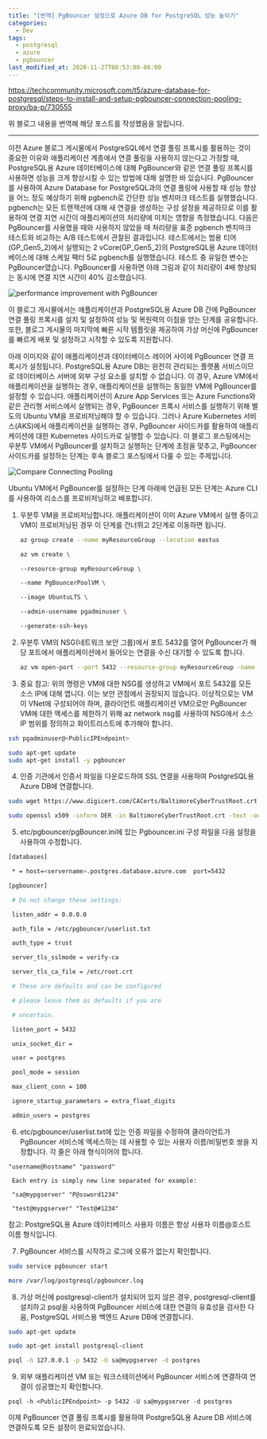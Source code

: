 ```yaml
---
title: "[번역] PgBouncer 설정으로 Azure DB for PostgreSQL 성능 높이기"
categories:
  - Dev
tags:
  - postgresql
  - azure
  - pgbouncer
last_modified_at: 2020-11-27T00:53:00-00:00
---
```


https://techcommunity.microsoft.com/t5/azure-database-for-postgresql/steps-to-install-and-setup-pgbouncer-connection-pooling-proxy/ba-p/730555

위 블로그 내용을 번역해 해당 포스트를 작성했음을  알립니다.

---
이전 Azure 블로그 게시물에서 PostgreSQL에서 연결 풀링 프록시를 활용하는 것이 중요한 이유와 애플리케이션 계층에서 연결 풀링을 사용하지 않는다고 가정할 때, PostgreSQL용 Azure 데이터베이스에 대해 PgBouncer와 같은 연결 풀링 프록시를 사용하면 성능을 크게 향상시킬 수 있는 방법에 대해 설명한 바 있습니다. PgBouncer를 사용하여 Azure Database for PostgreSQL과의 연결 풀링에 사용할 때 성능 향상을 어느 정도 예상하기 위해 pgbench로 간단한 성능 벤치마크 테스트를 실행했습니다. pgbench는 모든 트랜잭션에 대해 새 연결을 생성하는 구성 설정을 제공하므로 이를 활용하여 연결 지연 시간이 애플리케이션의 처리량에 미치는 영향을 측정했습니다. 다음은 PgBouncer를 사용했을 때와 사용하지 않았을 때 처리량을 표준 pgbench 벤치마크 테스트와 비교하는 A/B 테스트에서 관찰된 결과입니다. 테스트에서는 범용 티어(GP_Gen5_2)에서 실행되는 2 vCore(GP_Gen5_2)의 PostgreSQL용 Azure 데이터베이스에 대해 스케일 팩터 5로 pgbench를 실행했습니다. 테스트 중 유일한 변수는 PgBouncer였습니다. PgBouncer를 사용하면 아래 그림과 같이 처리량이 4배 향상되는 동시에 연결 지연 시간이 40% 감소했습니다.

![performance improvement with PgBouncer](https://techcommunity.microsoft.com/t5/image/serverpage/image-id/121737i363E08FEFF67D931/image-dimensions/700x310?v=v2)

이 블로그 게시물에서는 애플리케이션과 PostgreSQL용 Azure DB 간에 PgBouncer 연결 풀링 프록시를 설치 및 설정하여 성능 및 복원력의 이점을 얻는 단계를 공유합니다. 또한, 블로그 게시물의 마지막에 빠른 시작 템플릿을 제공하여 가상 머신에 PgBouncer를 빠르게 배포 및 설정하고 시작할 수 있도록 지원합니다.

아래 이미지와 같이 애플리케이션과 데이터베이스 레이어 사이에 PgBouncer 연결 프록시가 설정됩니다. PostgreSQL용 Azure DB는 완전히 관리되는 플랫폼 서비스이므로 데이터베이스 서버에 외부 구성 요소를 설치할 수 없습니다. 이 경우, Azure VM에서 애플리케이션을 실행하는 경우, 애플리케이션을 실행하는 동일한 VM에 PgBouncer를 설정할 수 있습니다. 애플리케이션이 Azure App Services 또는 Azure Functions와 같은 관리형 서비스에서 실행되는 경우, PgBouncer 프록시 서비스를 실행하기 위해 별도의 Ubuntu VM을 프로비저닝해야 할 수 있습니다. 그러나 Azure Kubernetes 서비스(AKS)에서 애플리케이션을 실행하는 경우, PgBouncer 사이드카를 활용하여 애플리케이션에 대한 Kubernetes 사이드카로 실행할 수 있습니다. 이 블로그 포스팅에서는 우분투 VM에서 PgBouncer를 설치하고 실행하는 단계에 초점을 맞추고, PgBouncer 사이드카를 설정하는 단계는 후속 블로그 포스팅에서 다룰 수 있는 주제입니다.

![Compare Connecting Pooling](https://techcommunity.microsoft.com/t5/image/serverpage/image-id/121738iC727A324F10A610F/image-dimensions/427x277?v=v2)

Ubuntu VM에서 PgBouncer를 설정하는 단계
아래에 언급된 모든 단계는 Azure CLI를 사용하여 리소스를 프로비저닝하고 배포합니다.

1. 우분투 VM을 프로비저닝합니다. 애플리케이션이 이미 Azure VM에서 실행 중이고 VM이 프로비저닝된 경우 이 단계를 건너뛰고 2단계로 이동하면 됩니다.
    
    ```bash
    az group create --name myResourceGroup --location eastus
    
    az vm create \
    
    --resource-group myResourceGroup \
    
    --name PgBouncerPoolVM \
    
    --image UbuntuLTS \
    
    --admin-username pgadminuser \
    
    --generate-ssh-keys
    ```
    

2. 우분투 VM의 NSG(네트워크 보안 그룹)에서 포트 5432를 열어 PgBouncer가 해당 포트에서 애플리케이션에서 들어오는 연결을 수신 대기할 수 있도록 합니다.
    
    ```bash
    az vm open-port --port 5432 --resource-group myResourceGroup -name PgBouncerPoolVM
    ```
    
3. 중요 참고: 위의 명령은 VM에 대한 NSG를 생성하고 VM에서 포트 5432를 모든 소스 IP에 대해 엽니다. 이는 보안 관점에서 권장되지 않습니다. 이상적으로는 VM이 VNet에 구성되어야 하며, 클라이언트 애플리케이션 VM으로만 PgBouncer VM에 대한 액세스를 제한하기 위해 az network nsg를 사용하여 NSG에서 소스 IP 범위를 정의하고 화이트리스트에 추가해야 합니다.

```bash
ssh pgadminuser@<PublicIPEndpoint>

sudo apt-get update
sudo apt-get install -y pgbouncer
```

4. 인증 기관에서 인증서 파일을 다운로드하여 SSL 연결을 사용하여 PostgreSQL용 Azure DB에 연결합니다.

```bash
sudo wget https://www.digicert.com/CACerts/BaltimoreCyberTrustRoot.crt

sudo openssl x509 -inform DER -in BaltimoreCyberTrustRoot.crt -text -out /etc/root.crt
```

5. etc/pgbouncer/pgBouncer.ini에 있는 Pgbouncer.ini 구성 파일을 다음 설정을 사용하여 수정합니다.

```bash
[databases]

 * = host=<servername>.postgres.database.azure.com  port=5432

[pgbouncer]

 # Do not change these settings:

 listen_addr = 0.0.0.0

 auth_file = /etc/pgbouncer/userlist.txt

 auth_type = trust

 server_tls_sslmode = verify-ca

 server_tls_ca_file = /etc/root.crt

 # These are defaults and can be configured

 # please leave them as defaults if you are

 # uncertain.

 listen_port = 5432

 unix_socket_dir =

 user = postgres

 pool_mode = session

 max_client_conn = 100

 ignore_startup_parameters = extra_float_digits

 admin_users = postgres
```

6. etc/pgbouncer/userlist.txt에 있는 인증 파일을 수정하여 클라이언트가 PgBouncer 서비스에 액세스하는 데 사용할 수 있는 사용자 이름/비밀번호 쌍을 지정합니다. 각 줄은 아래 형식이어야 합니다.

```
"username@hostname" "password"

 Each entry is simply new line separated for example:

 "sa@mypgserver" "P@ssword1234"

 "test@mypgserver" "Test@#1234"
```

참고: PostgreSQL용 Azure 데이터베이스 사용자 이름은 항상 사용자 이름@호스트 이름 형식입니다.

7. PgBouncer 서비스를 시작하고 로그에 오류가 없는지 확인합니다.

```bash
sudo service pgbouncer start

more /var/log/postgresql/pgbouncer.log
```

8. 가상 머신에 postgresql-client가 설치되어 있지 않은 경우, postgresql-client를 설치하고 psql을 사용하여 PgBouncer 서비스에 대한 연결의 유효성을 검사한 다음, PostgreSQL 서비스용 백엔드 Azure DB에 연결합니다.

```bash
sudo apt-get update

sudo apt-get install postgresql-client

psql -h 127.0.0.1 -p 5432 -U sa@mypgserver -d postgres
```

9. 외부 애플리케이션 VM 또는 워크스테이션에서 PgBouncer 서비스에 연결하여 연결이 성공했는지 확인합니다.

```
psql -h <PublicIPEndpoint> -p 5432 -U sa@mypgserver -d postgres
```

이제 PgBouncer 연결 풀링 프록시를 활용하여 PostgreSQL용 Azure DB 서비스에 연결하도록 모든 설정이 완료되었습니다.